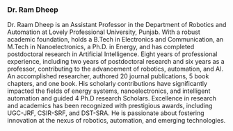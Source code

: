 ### Dr. Ram Dheep

Dr. Raam Dheep is an Assistant Professor in the Department of Robotics and Automation at Lovely Professional University, Punjab. With a robust academic foundation, holds a B.Tech in Electronics and Communication, an M.Tech in Nanoelectronics, a Ph.D. in Energy, and has completed postdoctoral research in Artificial Intelligence. Eight years of professional experience, including two years of postdoctoral research and six years as a professor, contributing to the advancement of robotics, automation, and AI. An accomplished researcher, authored 20 journal publications, 5 book chapters, and one book. His scholarly contributions have significantly impacted the fields of energy systems, nanoelectronics, and intelligent automation and guided 4 Ph.D research Scholars. Excellence in research and academics has been recognized with prestigious awards, including UGC-JRF, CSIR-SRF, and DST-SRA. He is passionate about fostering innovation at the nexus of robotics, automation, and emerging technologies.
